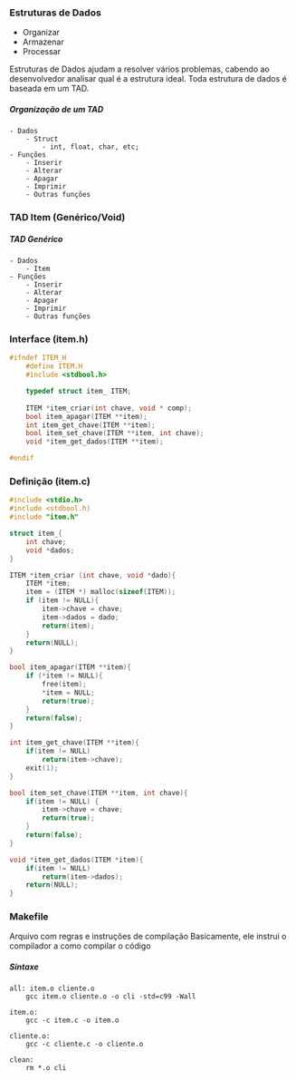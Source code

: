 ### Estruturas de Dados
- Organizar
- Armazenar
- Processar

Estruturas de Dados ajudam a resolver vários problemas, cabendo ao desenvolvedor analisar qual é a estrutura ideal. 
Toda estrutura de dados é baseada em um TAD.

##### Organização de um TAD
	- Dados
		- Struct
			- int, float, char, etc;
	- Funções
		- Inserir
		- Alterar
		- Apagar
		- Imprimir
		- Outras funções

### TAD Item (Genérico/Void)

##### TAD Genérico
	- Dados
		- Item
	- Funções
		- Inserir
		- Alterar
		- Apagar
		- Imprimir
		- Outras funções

### Interface (item.h)

```c
#ifndef ITEM_H
	#define ITEM.H
	#include <stdbool.h>

	typedef struct item_ ITEM;
	
	ITEM *item_criar(int chave, void * comp);
	bool item_apagar(ITEM **item);
	int item_get_chave(ITEM **item);
	bool item_set_chave(ITEM **item, int chave);
	void *item_get_dados(ITEM **item);

#endif
```

### Definição (item.c)

```c
#include <stdio.h>
#include <stdbool.h)
#include "item.h"

struct item_{
	int chave;
	void *dados;
}

ITEM *item_criar (int chave, void *dado){
	ITEM *item;
	item = (ITEM *) malloc(sizeof(ITEM));
	if (item != NULL){
		item->chave = chave;
		item->dados = dado;
		return(item);
	}
	return(NULL);
}

bool item_apagar(ITEM **item){
	if (*item != NULL){
		free(item);
		*item = NULL;
		return(true);
	}
	return(false);
}

int item_get_chave(ITEM **item){
	if(item != NULL)
		return(item->chave);
	exit(1);
}

bool item_set_chave(ITEM **item, int chave){
	if(item != NULL) {
		item->chave = chave;
		return(true);
	}
	return(false);
}

void *item_get_dados(ITEM *item){
	if(item != NULL)
		return(item->dados);
	return(NULL);
}
```

### Makefile
Arquivo com regras e instruções de compilação
Basicamente, ele instrui o compilador a como compilar o código

##### Sintaxe
```
all: item.o cliente.o
	gcc item.o cliente.o -o cli -std=c99 -Wall

item.o:
	gcc -c item.c -o item.o

cliente.o:
	gcc -c cliente.c -o cliente.o

clean:
	rm *.o cli
```

